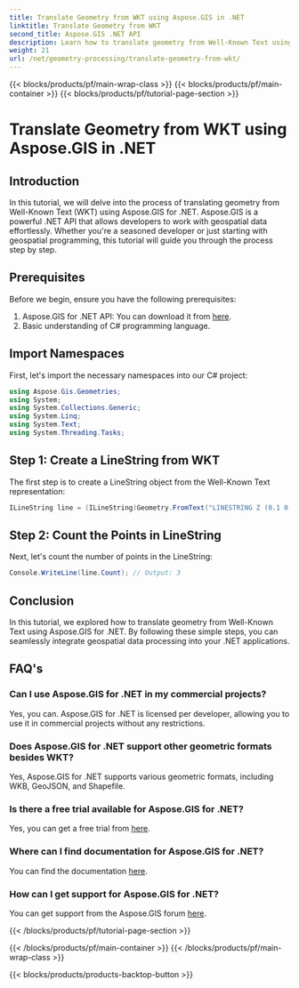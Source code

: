 ```yaml
---
title: Translate Geometry from WKT using Aspose.GIS in .NET
linktitle: Translate Geometry from WKT
second_title: Aspose.GIS .NET API
description: Learn how to translate geometry from Well-Known Text using Aspose.GIS for .NET. A step-by-step tutorial for seamless integration.
weight: 21
url: /net/geometry-processing/translate-geometry-from-wkt/
---
```


{{< blocks/products/pf/main-wrap-class >}}
{{< blocks/products/pf/main-container >}}
{{< blocks/products/pf/tutorial-page-section >}}

# Translate Geometry from WKT using Aspose.GIS in .NET

## Introduction
In this tutorial, we will delve into the process of translating geometry from Well-Known Text (WKT) using Aspose.GIS for .NET. Aspose.GIS is a powerful .NET API that allows developers to work with geospatial data effortlessly. Whether you're a seasoned developer or just starting with geospatial programming, this tutorial will guide you through the process step by step.
## Prerequisites
Before we begin, ensure you have the following prerequisites:
1. Aspose.GIS for .NET API: You can download it from [here](https://releases.aspose.com/gis/net/).
2. Basic understanding of C# programming language.

## Import Namespaces
First, let's import the necessary namespaces into our C# project:
```csharp
using Aspose.Gis.Geometries;
using System;
using System.Collections.Generic;
using System.Linq;
using System.Text;
using System.Threading.Tasks;
```
## Step 1: Create a LineString from WKT
The first step is to create a LineString object from the Well-Known Text representation:
```csharp
ILineString line = (ILineString)Geometry.FromText("LINESTRING Z (0.1 0.2 0.3, 1 2 1, 12 23 2)");
```
## Step 2: Count the Points in LineString
Next, let's count the number of points in the LineString:
```csharp
Console.WriteLine(line.Count); // Output: 3
```

## Conclusion
In this tutorial, we explored how to translate geometry from Well-Known Text using Aspose.GIS for .NET. By following these simple steps, you can seamlessly integrate geospatial data processing into your .NET applications.
## FAQ's
### Can I use Aspose.GIS for .NET in my commercial projects?
Yes, you can. Aspose.GIS for .NET is licensed per developer, allowing you to use it in commercial projects without any restrictions.
### Does Aspose.GIS for .NET support other geometric formats besides WKT?
Yes, Aspose.GIS for .NET supports various geometric formats, including WKB, GeoJSON, and Shapefile.
### Is there a free trial available for Aspose.GIS for .NET?
Yes, you can get a free trial from [here](https://releases.aspose.com/).
### Where can I find documentation for Aspose.GIS for .NET?
You can find the documentation [here](https://reference.aspose.com/gis/net/).
### How can I get support for Aspose.GIS for .NET?
You can get support from the Aspose.GIS forum [here](https://forum.aspose.com/c/gis/33).

{{< /blocks/products/pf/tutorial-page-section >}}

{{< /blocks/products/pf/main-container >}}
{{< /blocks/products/pf/main-wrap-class >}}

{{< blocks/products/products-backtop-button >}}
